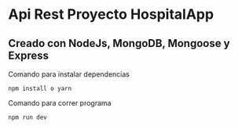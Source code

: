 
# Api Rest Proyecto HospitalApp

## Creado con NodeJs, MongoDB, Mongoose y Express

Comando para instalar dependencias
```
npm install o yarn
```

Comando para correr programa
```
npm run dev
```